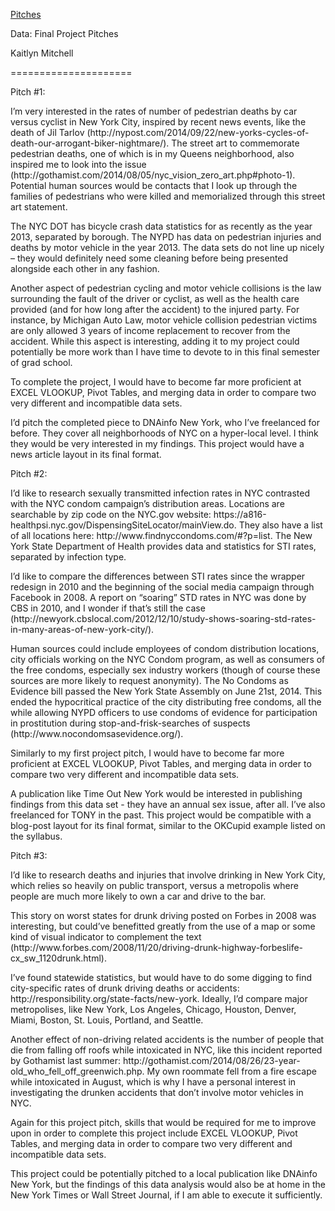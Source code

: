 <a href = "Final-Project-Pitches.html">Pitches</a>

<p> Data: Final Project Pitches </p> 

<p> Kaitlyn Mitchell</p> 
=====================
<p> Pitch #1: </p>

<p> I’m very interested in the rates of number of pedestrian deaths by car versus cyclist in New York City, inspired by recent news events, like the death of Jil Tarlov (http://nypost.com/2014/09/22/new-yorks-cycles-of-death-our-arrogant-biker-nightmare/). The street art to commemorate pedestrian deaths, one of which is in my Queens neighborhood, also inspired me to look into the issue (http://gothamist.com/2014/08/05/nyc_vision_zero_art.php#photo-1). Potential human sources would be contacts that I look up through the families of pedestrians who were killed and memorialized through this street art statement. </p>

<p> The NYC DOT has bicycle crash data statistics for as recently as the year 2013, separated by borough. The NYPD has data on pedestrian injuries and deaths by motor vehicle in the year 2013. The data sets do not line up nicely – they would definitely need some cleaning before being presented alongside each other in any fashion. </p>

<p> Another aspect of pedestrian cycling and motor vehicle collisions is the law surrounding the fault of the driver or cyclist, as well as the health care provided (and for how long after the accident) to the injured party. For instance, by Michigan Auto Law, motor vehicle collision pedestrian victims are only allowed 3 years of income replacement to recover from the accident. While this aspect is interesting, adding it to my project could potentially be more work than I have time to devote to in this final semester of grad school. </p>

<p> To complete the project, I would have to become far more proficient at EXCEL VLOOKUP, Pivot Tables, and merging data in order to compare two very different and incompatible data sets. </p> 

<p> I’d pitch the completed piece to DNAinfo New York, who I’ve freelanced for before. They cover all neighborhoods of NYC on a hyper-local level. I think they would be very interested in my findings. This project would have a news article layout in its final format. <p/>

<p> Pitch #2: </p> 

<p> I’d like to research sexually transmitted infection rates in NYC contrasted with the NYC condom campaign’s distribution areas. Locations are searchable by zip code on the NYC.gov website: https://a816-healthpsi.nyc.gov/DispensingSiteLocator/mainView.do. 
They also have a list of all locations here: http://www.findnyccondoms.com/#?p=list.  The New York State Department of Health provides data and statistics for STI rates, separated by infection type. </p> 

<p> I’d like to compare the differences between STI rates since the wrapper redesign in 2010 and the beginning of the social media campaign through Facebook in 2008. A report on “soaring” STD rates in NYC was done by CBS in 2010, and I wonder if that’s still the case (http://newyork.cbslocal.com/2012/12/10/study-shows-soaring-std-rates-in-many-areas-of-new-york-city/). </p> 

<p> Human sources could include employees of condom distribution locations, city officials working on the NYC Condom program, as well as consumers of the free condoms, especially sex industry workers (though of course these sources are more likely to request anonymity). The No Condoms as Evidence bill passed the New York State Assembly on June 21st, 2014. This ended the hypocritical practice of the city distributing free condoms, all the while allowing NYPD officers to use condoms of evidence for participation in prostitution during stop-and-frisk-searches of suspects (http://www.nocondomsasevidence.org/). </p> 

<p> Similarly to my first project pitch, I would have to become far more proficient at EXCEL VLOOKUP, Pivot Tables, and merging data in order to compare two very different and incompatible data sets. </p> 

<p> A publication like Time Out New York would be interested in publishing findings from this data set - they have an annual sex issue, after all. I’ve also freelanced for TONY in the past. This project would be compatible with a blog-post layout for its final format, similar to the OKCupid example listed on the syllabus. </p>

<p> Pitch #3: </p> 

<p> I’d like to research deaths and injuries that involve drinking in New York City, which relies so heavily on public transport, versus a metropolis where people are much more likely to own a car and drive to the bar. <p/> 

<p> This story on worst states for drunk driving posted on Forbes in 2008 was interesting, but could’ve benefitted greatly from the use of a map or some kind of visual indicator to complement the text (http://www.forbes.com/2008/11/20/driving-drunk-highway-forbeslife-cx_sw_1120drunk.html). </p> 

<p> I’ve found statewide statistics, but would have to do some digging to find city-specific rates of drunk driving deaths or accidents: http://responsibility.org/state-facts/new-york. Ideally, I’d compare major metropolises, like New York, Los Angeles, Chicago, Houston, Denver, Miami, Boston, St. Louis, Portland, and Seattle. </p> 

<p> Another effect of non-driving related accidents is the number of people that die from falling off roofs while intoxicated in NYC, like this incident reported by Gothamist last summer: http://gothamist.com/2014/08/26/23-year-old_who_fell_off_greenwich.php. My own roommate fell from a fire escape while intoxicated in August, which is why I have a personal interest in investigating the drunken accidents that don’t involve motor vehicles in NYC. </p> 

<p> Again for this project pitch, skills that would be required for me to improve upon in order to complete this project include EXCEL VLOOKUP, Pivot Tables, and merging data in order to compare two very different and incompatible data sets. </p> 

<p> This project could be potentially pitched to a local publication like DNAinfo New York, but the findings of this data analysis would also be at home in the New York Times or Wall Street Journal, if I am able to execute it sufficiently. </p> 
